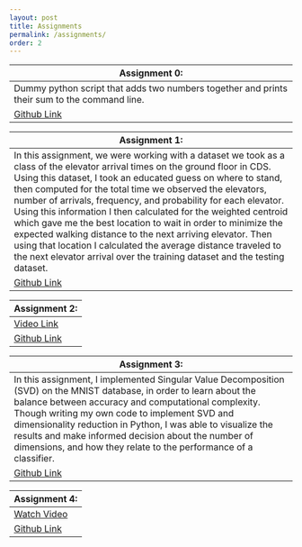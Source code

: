 ```yaml
---
layout: post
title: Assignments
permalink: /assignments/
order: 2
---
```


|Assignment 0:|
|-------------|
|Dummy python script that adds two numbers together and prints their sum to the command line.|
|[Github Link](https://github.com/tsmuskin/tsmuskin-assignment-0)|

|Assignment 1:|
|-------------|
|In this assignment, we were working with a dataset we took as a class of the elevator arrival times on the ground floor in CDS. Using this dataset, I took an educated guess on where to stand, then computed for the total time we observed the elevators, number of arrivals, frequency, and probability for each elevator. Using this information I then calculated for the weighted centroid which gave me the best location to wait in order to minimize the expected walking distance to the next arriving elevator. Then using that location I calculated the average distance traveled to the next elevator arrival over the training dataset and the testing dataset.|
|[Github Link](https://github.com/tsmuskin/tsmuskin-assignment-1)|

|Assignment 2:|
|-------------|
|[Video Link](https://youtu.be/4m3u8rf7LuI)|
|[Github Link](https://github.com/tsmuskin/tsmuskin-assignment-2)|

|Assignment 3:|
|-------------|
|In this assignment, I implemented Singular Value Decomposition (SVD) on the MNIST database, in order to learn about the balance between accuracy and computational complexity. Though writing my own code to implement SVD and dimensionality reduction in Python, I was able to visualize the results and make informed decision about the number of dimensions, and how they relate to the performance of a classifier.
|[Github Link](https://github.com/tsmuskin/tsmuskin-assignment-3)|

|Assignment 4:|
|-------------|
|[Watch Video](/Videos/LSA%20Demo.mov)|
|[Github Link](https://github.com/tsmuskin/tsmuskin-assignment-4)|